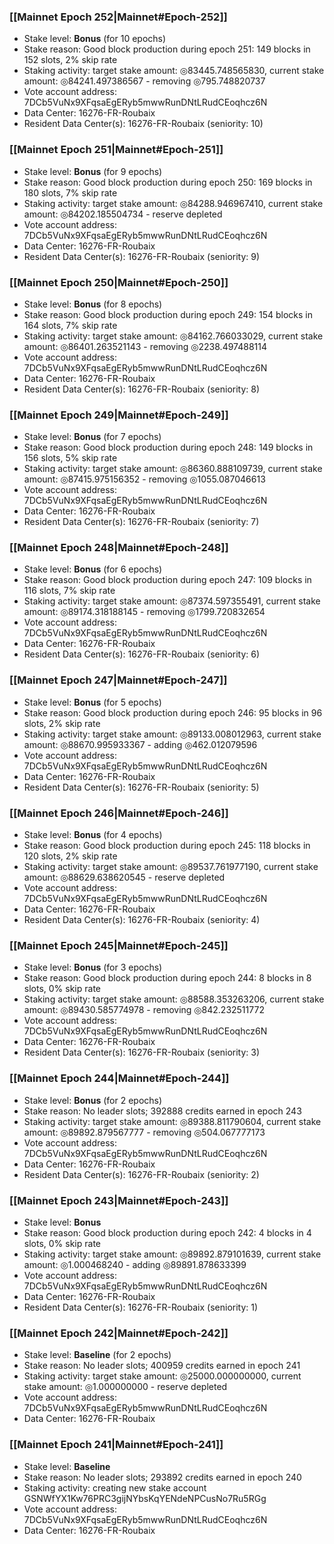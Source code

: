 ### [[Mainnet Epoch 252|Mainnet#Epoch-252]]
* Stake level: **Bonus** (for 10 epochs)
* Stake reason: Good block production during epoch 251: 149 blocks in 152 slots, 2% skip rate
* Staking activity: target stake amount: ◎83445.748565830, current stake amount: ◎84241.497386567 - removing ◎795.748820737
* Vote account address: 7DCb5VuNx9XFqsaEgERyb5mwwRunDNtLRudCEoqhcz6N
* Data Center: 16276-FR-Roubaix
* Resident Data Center(s): 16276-FR-Roubaix (seniority: 10)
### [[Mainnet Epoch 251|Mainnet#Epoch-251]]
* Stake level: **Bonus** (for 9 epochs)
* Stake reason: Good block production during epoch 250: 169 blocks in 180 slots, 7% skip rate
* Staking activity: target stake amount: ◎84288.946967410, current stake amount: ◎84202.185504734 - reserve depleted
* Vote account address: 7DCb5VuNx9XFqsaEgERyb5mwwRunDNtLRudCEoqhcz6N
* Data Center: 16276-FR-Roubaix
* Resident Data Center(s): 16276-FR-Roubaix (seniority: 9)
### [[Mainnet Epoch 250|Mainnet#Epoch-250]]
* Stake level: **Bonus** (for 8 epochs)
* Stake reason: Good block production during epoch 249: 154 blocks in 164 slots, 7% skip rate
* Staking activity: target stake amount: ◎84162.766033029, current stake amount: ◎86401.263521143 - removing ◎2238.497488114
* Vote account address: 7DCb5VuNx9XFqsaEgERyb5mwwRunDNtLRudCEoqhcz6N
* Data Center: 16276-FR-Roubaix
* Resident Data Center(s): 16276-FR-Roubaix (seniority: 8)
### [[Mainnet Epoch 249|Mainnet#Epoch-249]]
* Stake level: **Bonus** (for 7 epochs)
* Stake reason: Good block production during epoch 248: 149 blocks in 156 slots, 5% skip rate
* Staking activity: target stake amount: ◎86360.888109739, current stake amount: ◎87415.975156352 - removing ◎1055.087046613
* Vote account address: 7DCb5VuNx9XFqsaEgERyb5mwwRunDNtLRudCEoqhcz6N
* Data Center: 16276-FR-Roubaix
* Resident Data Center(s): 16276-FR-Roubaix (seniority: 7)
### [[Mainnet Epoch 248|Mainnet#Epoch-248]]
* Stake level: **Bonus** (for 6 epochs)
* Stake reason: Good block production during epoch 247: 109 blocks in 116 slots, 7% skip rate
* Staking activity: target stake amount: ◎87374.597355491, current stake amount: ◎89174.318188145 - removing ◎1799.720832654
* Vote account address: 7DCb5VuNx9XFqsaEgERyb5mwwRunDNtLRudCEoqhcz6N
* Data Center: 16276-FR-Roubaix
* Resident Data Center(s): 16276-FR-Roubaix (seniority: 6)
### [[Mainnet Epoch 247|Mainnet#Epoch-247]]
* Stake level: **Bonus** (for 5 epochs)
* Stake reason: Good block production during epoch 246: 95 blocks in 96 slots, 2% skip rate
* Staking activity: target stake amount: ◎89133.008012963, current stake amount: ◎88670.995933367 - adding ◎462.012079596
* Vote account address: 7DCb5VuNx9XFqsaEgERyb5mwwRunDNtLRudCEoqhcz6N
* Data Center: 16276-FR-Roubaix
* Resident Data Center(s): 16276-FR-Roubaix (seniority: 5)
### [[Mainnet Epoch 246|Mainnet#Epoch-246]]
* Stake level: **Bonus** (for 4 epochs)
* Stake reason: Good block production during epoch 245: 118 blocks in 120 slots, 2% skip rate
* Staking activity: target stake amount: ◎89537.761977190, current stake amount: ◎88629.638620545 - reserve depleted
* Vote account address: 7DCb5VuNx9XFqsaEgERyb5mwwRunDNtLRudCEoqhcz6N
* Data Center: 16276-FR-Roubaix
* Resident Data Center(s): 16276-FR-Roubaix (seniority: 4)
### [[Mainnet Epoch 245|Mainnet#Epoch-245]]
* Stake level: **Bonus** (for 3 epochs)
* Stake reason: Good block production during epoch 244: 8 blocks in 8 slots, 0% skip rate
* Staking activity: target stake amount: ◎88588.353263206, current stake amount: ◎89430.585774978 - removing ◎842.232511772
* Vote account address: 7DCb5VuNx9XFqsaEgERyb5mwwRunDNtLRudCEoqhcz6N
* Data Center: 16276-FR-Roubaix
* Resident Data Center(s): 16276-FR-Roubaix (seniority: 3)
### [[Mainnet Epoch 244|Mainnet#Epoch-244]]
* Stake level: **Bonus** (for 2 epochs)
* Stake reason: No leader slots; 392888 credits earned in epoch 243
* Staking activity: target stake amount: ◎89388.811790604, current stake amount: ◎89892.879567777 - removing ◎504.067777173
* Vote account address: 7DCb5VuNx9XFqsaEgERyb5mwwRunDNtLRudCEoqhcz6N
* Data Center: 16276-FR-Roubaix
* Resident Data Center(s): 16276-FR-Roubaix (seniority: 2)
### [[Mainnet Epoch 243|Mainnet#Epoch-243]]
* Stake level: **Bonus**
* Stake reason: Good block production during epoch 242: 4 blocks in 4 slots, 0% skip rate
* Staking activity: target stake amount: ◎89892.879101639, current stake amount: ◎1.000468240 - adding ◎89891.878633399
* Vote account address: 7DCb5VuNx9XFqsaEgERyb5mwwRunDNtLRudCEoqhcz6N
* Data Center: 16276-FR-Roubaix
* Resident Data Center(s): 16276-FR-Roubaix (seniority: 1)
### [[Mainnet Epoch 242|Mainnet#Epoch-242]]
* Stake level: **Baseline** (for 2 epochs)
* Stake reason: No leader slots; 400959 credits earned in epoch 241
* Staking activity: target stake amount: ◎25000.000000000, current stake amount: ◎1.000000000 - reserve depleted
* Vote account address: 7DCb5VuNx9XFqsaEgERyb5mwwRunDNtLRudCEoqhcz6N
* Data Center: 16276-FR-Roubaix
### [[Mainnet Epoch 241|Mainnet#Epoch-241]]
* Stake level: **Baseline**
* Stake reason: No leader slots; 293892 credits earned in epoch 240
* Staking activity: creating new stake account GSNWfYX1Kw76PRC3gijNYbsKqYENdeNPCusNo7Ru5RGg
* Vote account address: 7DCb5VuNx9XFqsaEgERyb5mwwRunDNtLRudCEoqhcz6N
* Data Center: 16276-FR-Roubaix
